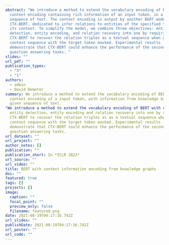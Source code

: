 ```yaml
---
abstract: "We introduce a method to extend the vocabulary encoding of BERT with
  context encoding containing rich information of an input token, in a given
  sequence of text. The context encoding is output by another BERT model, named
  CTX-BERT, dedicated to infer relations to entities of the specified token in
  its context. To simplify the model, we combine three objectives: entity
  detection, entity encoding, and relation recovery into one by requiring
  CTX-BERT to recover the relation triples as a textual sequence when given a
  context sequence with the target token masked. Experimental results
  demonstrate that CTX-BERT could enhance the performance of the second BERT on
  question answering tasks. "
slides: ""
url_pdf: ""
publication_types:
  - "3"
  - "1"
authors:
  - admin
  - David Demeter
summary: We introduce a method to extend the vocabulary encoding of BERT with
  context encoding of a input token, with information from knowledge bases, in a
  given sequence of text.
"We introduce a method to extend the vocabulary encoding of BERT with context encoding containing rich information of a input token, in a given sequence of text. The context encoding is output by another BERT model, named as CTX-BERT, dedicated to infer relations to entities of the specified token in its context. To simplify the model, we combine there objectives":
  entity detection, entity encoding and relation recovery into one by requiring
  CTX-BERT to recover the relation triples as as a textual sequence when given a
  context sequence with the target token masked. Experimental results
  demonstrate that CTX-BERT could enhance the performance of the second BERT on
  question answering tasks.
url_dataset: ""
url_project: ""
author_notes: []
publication: ""
publication_short: In *ICLR 2022*
url_source: ""
url_video: ""
title: BERT with context information encoding from knowledge graphs
doi: ""
featured: true
tags: []
projects: []
image:
  caption: ""
  focal_point: ""
  preview_only: false
  filename: featured.png
date: 2021-08-19T04:17:16.742Z
url_slides: ""
publishDate: 2021-08-19T04:17:16.742Z
url_poster: ""
url_code: ""
---
```

